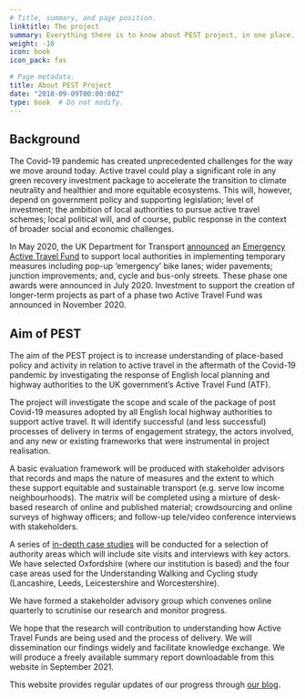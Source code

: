 ```yaml
---
# Title, summary, and page position.
linktitle: The project
summary: Everything there is to know about PEST project, in one place.
weight: -10
icon: book
icon_pack: fas

# Page metadata.
title: About PEST Project
date: "2018-09-09T00:00:00Z"
type: book  # Do not modify.
---
```


## Background

The Covid-19 pandemic has created unprecedented challenges for the way we move around today. Active travel could play a significant role in any green recovery investment package to accelerate the transition to climate neutrality and healthier and more equitable ecosystems. This will, however, depend on government policy and supporting legislation; level of investment; the ambition of local authorities to pursue active travel schemes; local political will, and of course, public response in the context of broader social and economic challenges.

In May 2020, the UK Department for Transport [announced](https://www.gov.uk/government/news/transport-secretary-announces-new-measures-to-keep-passengers-safe-now-and-level-up-for-the-future) an [Emergency Active Travel Fund](https://www.gov.uk/government/publications/emergency-active-travel-fund-local-transport-authority-allocations) to support local authorities in implementing temporary measures including pop-up ‘emergency’ bike lanes; wider pavements; junction improvements; and, cycle and bus-only streets. These phase one awards were announced in July 2020. Investment to support the creation of longer-term projects as part of a phase two Active Travel Fund was announced in November 2020.

## Aim of PEST

The aim of the PEST project is to increase understanding of place-based policy and activity in relation to active travel in the aftermath of the Covid-19 pandemic by investigating the response of English local planning and highway authorities to the UK government’s Active Travel Fund (ATF).

The project will investigate the scope and scale of the package of post Covid-19 measures adopted by all English local highway authorities to support active travel. It will identify successful (and less successful) processes of delivery in terms of engagement strategy, the actors involved, and any new or existing frameworks that were instrumental in project realisation.

A basic evaluation framework will be produced with stakeholder advisors that records and maps the nature of measures and the extent to which these support equitable and sustainable transport (e.g. serve low income neighbourhoods). The matrix will be completed using a mixture of desk-based research of online and published material; crowdsourcing and online surveys of highway officers; and follow-up tele/video conference interviews with stakeholders. 

A series of [in-depth case studies](/#cases) will be conducted for a selection of authority areas which will include site visits and interviews with key actors. We have selected Oxfordshire (where our institution is based) and the four case areas used for the Understanding Walking and Cycling study (Lancashire, Leeds, Leicestershire and Worcestershire).

We have formed a stakeholder advisory group which convenes online quarterly to scrutinise our research and monitor progress.

We hope that the research will contribution to understanding how Active Travel Funds are being used and the process of delivery. We will dissemination our findings widely and facilitate knowledge exchange. We will produce a freely available summary report downloadable from this website in September 2021.

This website provides regular updates of our progress through [our blog](/#posts).